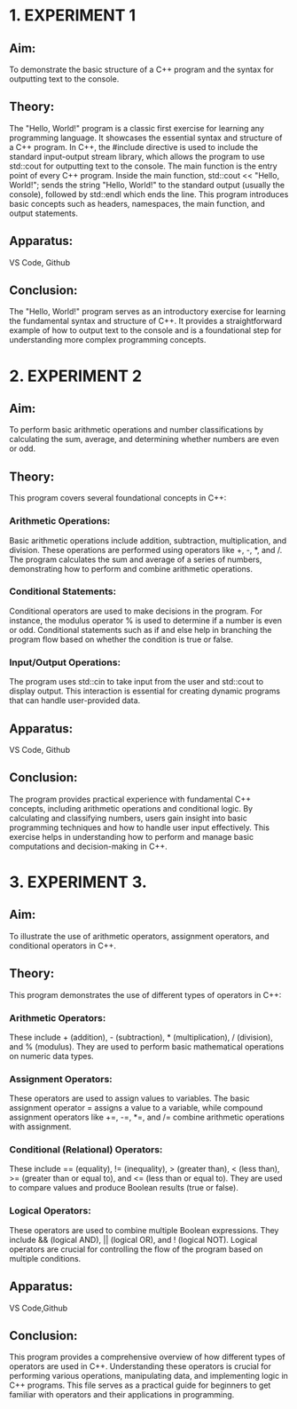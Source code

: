 # 1. EXPERIMENT 1
## Aim:
To demonstrate the basic structure of a C++ program and the syntax for outputting text to the console.

## Theory:
The "Hello, World!" program is a classic first exercise for learning any programming language. It showcases the essential syntax and structure of a C++ program. In C++, the #include <iostream> directive is used to include the standard input-output stream library, which allows the program to use std::cout for outputting text to the console. The main function is the entry point of every C++ program. Inside the main function, std::cout << "Hello, World!"; sends the string "Hello, World!" to the standard output (usually the console), followed by std::endl which ends the line. This program introduces basic concepts such as headers, namespaces, the main function, and output statements.

## Apparatus: 
VS Code, Github

## Conclusion:
The "Hello, World!" program serves as an introductory exercise for learning the fundamental syntax and structure of C++. It provides a straightforward example of how to output text to the console and is a foundational step for understanding more complex programming concepts.





# 2. EXPERIMENT 2
## Aim:
To perform basic arithmetic operations and number classifications by calculating the sum, average, and determining whether numbers are even or odd.

## Theory:
This program covers several foundational concepts in C++:

### Arithmetic Operations:
Basic arithmetic operations include addition, subtraction, multiplication, and division. These operations are performed using operators like +, -, *, and /. The program calculates the sum and average of a series of numbers, demonstrating how to perform and combine arithmetic operations.

### Conditional Statements:
Conditional operators are used to make decisions in the program. For instance, the modulus operator % is used to determine if a number is even or odd. Conditional statements such as if and else help in branching the program flow based on whether the condition is true or false.

### Input/Output Operations:
The program uses std::cin to take input from the user and std::cout to display output. This interaction is essential for creating dynamic programs that can handle user-provided data.

## Apparatus:
VS Code, Github

## Conclusion:
The program provides practical experience with fundamental C++ concepts, including arithmetic operations and conditional logic. By calculating and classifying numbers, users gain insight into basic programming techniques and how to handle user input effectively. This exercise helps in understanding how to perform and manage basic computations and decision-making in C++.





# 3. EXPERIMENT 3.
## Aim:
To illustrate the use of arithmetic operators, assignment operators, and conditional operators in C++.

## Theory:
This program demonstrates the use of different types of operators in C++:

### Arithmetic Operators:
These include + (addition), - (subtraction), * (multiplication), / (division), and % (modulus). They are used to perform basic mathematical operations on numeric data types.

### Assignment Operators:
These operators are used to assign values to variables. The basic assignment operator = assigns a value to a variable, while compound assignment operators like +=, -=, *=, and /= combine arithmetic operations with assignment.

### Conditional (Relational) Operators:
These include == (equality), != (inequality), > (greater than), < (less than), >= (greater than or equal to), and <= (less than or equal to). They are used to compare values and produce Boolean results (true or false).

### Logical Operators:
These operators are used to combine multiple Boolean expressions. They include && (logical AND), || (logical OR), and ! (logical NOT). Logical operators are crucial for controlling the flow of the program based on multiple conditions.

## Apparatus:
VS Code,Github

## Conclusion:
This program provides a comprehensive overview of how different types of operators are used in C++. Understanding these operators is crucial for performing various operations, manipulating data, and implementing logic in C++ programs. This file serves as a practical guide for beginners to get familiar with operators and their applications in programming.
